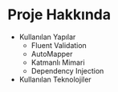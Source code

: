 # Proje Hakkında
* Kullanılan Yapılar
  *  Fluent Validation
  *  AutoMapper
  *  Katmanlı Mimari
  *  Dependency Injection
* Kullanılan Teknolojiler



